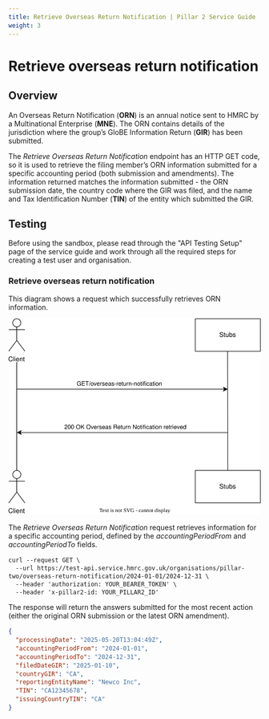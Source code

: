 ```yaml
---
title: Retrieve Overseas Return Notification | Pillar 2 Service Guide
weight: 3
---
```


# Retrieve overseas return notification

## Overview

An Overseas Return Notification (**ORN**) is an annual notice sent to HMRC by a Multinational Enterprise (**MNE**). The ORN contains details of the jurisdiction where the group’s GloBE Information Return (**GIR**) has been submitted. 

The *Retrieve Overseas Return Notification* endpoint has an HTTP GET code, so it is used to retrieve the filing member’s ORN information submitted for a specific accounting period (both submission and amendments). The information returned matches the information submitted - the ORN submission date, the country code where the GIR was filed, and the name and Tax Identification Number (**TIN**) of the entity which submitted the GIR. 


## Testing

Before using the sandbox, please read through the "API Testing Setup" page of the service guide and work through all the required steps for creating a test user and organisation.


### Retrieve overseas return notification

This diagram shows a request which successfully retrieves ORN information. 
 
<a href="figures/retrieveorn-test-sequence.svg" target="blank"><img src="figures/retrieveorn-test-sequence.svg" alt="Sequence diagram showing REST calls for retrieving an Overseas Return Notification" style="width:520px;"/></a>

The *Retrieve Overseas Return Notification* request retrieves information for a specific accounting period, defined by the *accountingPeriodFrom* and *accountingPeriodTo* fields.

```shell
curl --request GET \
  --url https://test-api.service.hmrc.gov.uk/organisations/pillar-two/overseas-return-notification/2024-01-01/2024-12-31 \
  --header 'authorization: YOUR_BEARER_TOKEN' \
  --header 'x-pillar2-id: YOUR_PILLAR2_ID'
```

The response will return the answers submitted for the most recent action (either the original ORN submission or the latest ORN amendment). 

```json
{
  "processingDate": "2025-05-20T13:04:49Z",
  "accountingPeriodFrom": "2024-01-01",
  "accountingPeriodTo": "2024-12-31",
  "filedDateGIR": "2025-01-10",
  "countryGIR": "CA",
  "reportingEntityName": "Newco Inc",
  "TIN": "CA12345678",
  "issuingCountryTIN": "CA"
}
```

